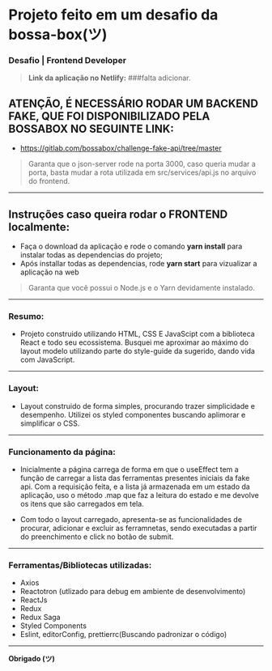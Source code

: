 # Projeto feito em um desafio da bossa-box(ツ)

### Desafio | Frontend Developer

> **Link da aplicação no Netlify:** ###falta adicionar.

## ATENÇÃO, É NECESSÁRIO RODAR UM BACKEND FAKE, QUE FOI DISPONIBILIZADO PELA BOSSABOX NO SEGUINTE LINK:

- https://gitlab.com/bossabox/challenge-fake-api/tree/master

> Garanta que o json-server rode na porta 3000, caso queria mudar a porta, basta mudar a rota utilizada em src/services/api.js no arquivo do frontend.

---

## Instruções caso queira rodar o FRONTEND localmente:

- Faça o download da aplicação e rode o comando **yarn install** para instalar todas as dependencias do projeto;
- Após installar todas as dependencias, rode **yarn start** para vizualizar a aplicação na web

> Garanta que você possui o Node.js e o Yarn devidamente instalado.

---

### Resumo:

- Projeto construido utilizando HTML, CSS E JavaScipt com a biblioteca React e todo seu ecossistema. Busquei me aproximar ao máximo do layout modelo utilizando parte do style-guide da sugerido, dando vida com JavaScript.

---

### Layout:

- Layout construido de forma simples, procurando trazer simplicidade e desempenho. Utilizei os styled componentes buscando aplimorar e simplificar o CSS.

---

### Funcionamento da página:

- Inicialmente a página carrega de forma em que o useEffect tem a função de carregar a lista das ferramentas presentes iniciais da fake api. Com a requisição feita, e a lista já armazenada em um estado da aplicação, uso o método .map que faz a leitura do estado e me devolve os itens que são carregados em tela.

- Com todo o layout carregado, apresenta-se as funcionalidades de procurar, adicionar e excluir as ferramnetas, sendo executadas a partir do preenchimento e click no botão de submit.

---

### Ferramentas/Bibliotecas utilizadas:

- Axios
- Reactotron (utlizado para debug em ambiente de desenvolvimento)
- ReactJs
- Redux
- Redux Saga
- Styled Components
- Eslint, editorConfig, prettierrc(Buscando padronizar o código)

---

**Obrigado (ツ)**
